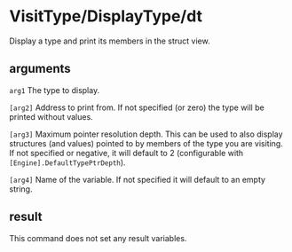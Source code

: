 # VisitType/DisplayType/dt

Display a type and print its members in the struct view.

## arguments

`arg1` The type to display.

`[arg2]` Address to print from. If not specified (or zero) the type will be printed without values.

`[arg3]` Maximum pointer resolution depth. This can be used to also display structures (and values) pointed to by members of the type you are visiting. If not specified or negative, it will default to 2 (configurable with `[Engine].DefaultTypePtrDepth`).

`[arg4]` Name of the variable. If not specified it will default to an empty string.

## result

This command does not set any result variables.
